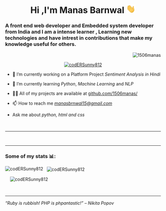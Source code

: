 <h1 align="center">Hi ,I'm Manas Barnwal <img  src="https://raw.githubusercontent.com/ABSphreak/ABSphreak/master/gifs/Hi.gif" width="30px"> </h1>

<h3 align="left">A front end   web developer and Embedded system developer from India and I am a intense learner ,  Learning new technologies and have intrest  in contributions that make my knowledge useful for others.</h3>


<p align="right"> <img src="https://komarev.com/ghpvc/?username=1506manas&label=Profile%20views&color=0e75b6&style=flat" alt="1506manas" /> </p>

<p align="center"> <a href="https://github.com/ryo-ma/github-profile-trophy"><img src="https://github-profile-trophy.vercel.app/?username=1506manas&theme=darkhub&margin-w=5&no-bg=True&no-frame=False" alt="codERSunny812" /></a> </p>

 - 🔭 I’m currently working on a Platform Project *Sentiment Analysis in Hindi*

- 🌱 I’m currently learning *Python*, *Machine Learning* and *NLP*

- 👨‍💻 All of my projects are available at [github.com/1506manas/](github.com/1506manas)

- 📫 How to reach me *manasbrnwal15@gmail.com*
 
- Ask me about *python, html and css*
 <br>
<hr>
<br>

<hr>
<h3 align="left"> Some of my stats 📊:</h3>


 <p><img align="left" src="https://github-readme-stats.vercel.app/api/top-langs/?username=1506manas&langs_count=8&show_icons=true&locale=en&theme=midnight-purple" alt="codERSunny812" /></p>

<p>&nbsp;&nbsp;&nbsp;<img align="center" src="https://github-readme-stats.vercel.app/api?username=1506manas&show_icons=true&theme=midnight-purple" alt="codERSunny812" /></p>

<p>&nbsp;&nbsp;&nbsp; <img align="center" src="https://github-readme-streak-stats.herokuapp.com/?user=1506manas&theme=midnight-purple" alt="codERSunny812" /></p>


<p> &nbsp;&nbsp;&nbsp;<img scr="https://github-readme-stats.vercel.app/api/pin/?username=1506manas&repo=https://github.com/codERSunny812/myportfolio"> </p> 
 
 <hr>
 <p>
  <i>“Ruby is rubbish! PHP is phpantastic!”</i>
  <i> – Nikita Popov</i>
 </p>
 

 
